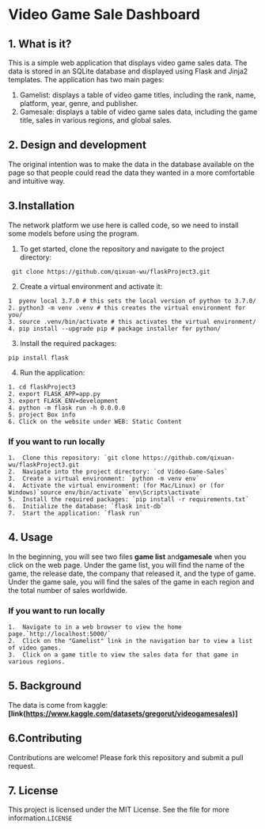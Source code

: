 # Video Game Sale Dashboard

## 1. What is it?
This is a simple web application that displays video game sales data. The data is stored in an SQLite database and displayed using Flask and Jinja2 templates. The application has two main pages:

1. Gamelist: displays a table of video game titles, including the rank, name, platform, year, genre, and publisher.
2. Gamesale: displays a table of video game sales data, including the game title, sales in various regions, and global sales.
## 2. Design and development
The original intention was to make the data in the database available on the page so that people could read the data they wanted in a more comfortable and intuitive way.
## 3.Installation
The network platform we use here is called code, so we need to install some models before using the program.
1. To get started, clone the repository and navigate to the project directory:

```
 git clone https://github.com/qixuan-wu/flaskProject3.git
```
2. Create a virtual environment and activate it:
```
1  pyenv local 3.7.0 # this sets the local version of python to 3.7.0/ 
2. python3 -m venv .venv # this creates the virtual environment for you/ 
3. source .venv/bin/activate # this activates the virtual environment/ 
4. pip install --upgrade pip # package installer for python/ 

```
3. Install the required packages:
```
pip install flask
```


4. Run the application:
```
1. cd flaskProject3
2. export FLASK_APP=app.py
3. export FLASK_ENV=development
4. python -m flask run -h 0.0.0.0
5. project Box info 
6. Click on the website under WEB: Static Content
```
### If you want to run locally
```
1.  Clone this repository: `git clone https://github.com/qixuan-wu/flaskProject3.git
2.  Navigate into the project directory: `cd Video-Game-Sales`
3.  Create a virtual environment: `python -m venv env`
4.  Activate the virtual environment: (for Mac/Linux) or (for Windows)`source env/bin/activate``env\Scripts\activate`
5.  Install the required packages: `pip install -r requirements.txt`
6.  Initialize the database: `flask init-db`
7.  Start the application: `flask run`
```

## 4. Usage

In the beginning, you will see two files **game list** and**gamesale** when you click on the web page. 
Under the game list, you will find the name of the game, the release date, the company that released it, and the type of game.
Under the game sale, you will find the sales of the game in each region and the total number of sales worldwide.
### If you want to run locally
```
1.  Navigate to in a web browser to view the home page.`http://localhost:5000/`
2.  Click on the "Gamelist" link in the navigation bar to view a list of video games.
3.  Click on a game title to view the sales data for that game in various regions.
```
## 5. Background

The data is come from kaggle:**[link(https://www.kaggle.com/datasets/gregorut/videogamesales)]**
## 6.Contributing
Contributions are welcome! Please fork this repository and submit a pull request.
## 7.  License
This project is licensed under the MIT License. See the file for more information.`LICENSE`
